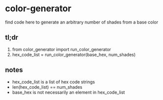 # color-generator
find code here to generate an arbitrary number of shades from a base color

## tl;dr ##
1. from color_generator import run_color_generator
2. hex_code_list = run_color_generator(base_hex, num_shades)

## notes ##
* hex_code_list is a list of hex code strings
* len(hex_code_list) == num_shades
* base_hex is not necessarily an element in hex_code_list
